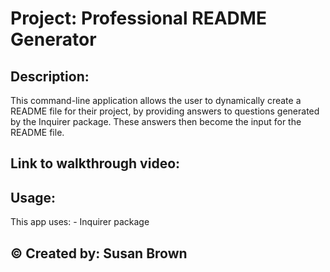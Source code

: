 # Project: Professional README Generator



## Description: 
This command-line application allows the user to dynamically create a README file for their project, by providing answers to questions generated by the Inquirer package. These answers then become the input for the README file.

## Link to walkthrough video:

## Usage:
This app uses:
    - Inquirer package

## &copy; Created by:  Susan Brown

